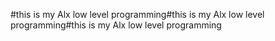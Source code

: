#this is my Alx low level programming#this is my Alx low level programming#this is my Alx low level programming
